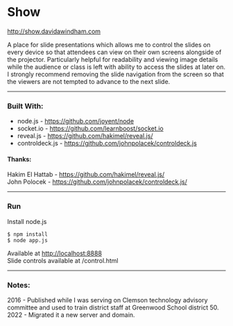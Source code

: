 # Show

http://show.davidawindham.com

A place for slide presentations which allows me to control the slides on every device so that attendees can view on their own screens alongside of the projector. Particularly helpful for readability and viewing image details while the audience or class is left with ability to access the slides at later on. I strongly recommend removing the slide navigation from the screen so that the viewers are not tempted to advance to the next slide.

---
### Built With:
- node.js - https://github.com/joyent/node   
- socket.io - https://github.com/learnboost/socket.io
- reveal.js - https://github.com/hakimel/reveal.js/
- controldeck.js - https://github.com/johnpolacek/controldeck.js

#### Thanks:
Hakim El Hattab - https://github.com/hakimel/reveal.js/   
John Polocek - https://github.com/johnpolacek/controldeck.js/
 
---
### Run

Install node.js   
```
$ npm install  
$ node app.js   
```
Available at [http://localhost:8888](http://localhost:8888)  
Slide controls available at /control.html

---
### Notes:
2016 - Published while I was serving on Clemson technology advisory committee and used to train district staff at Greenwood School district 50.
2022 - Migrated it a new server and domain. 